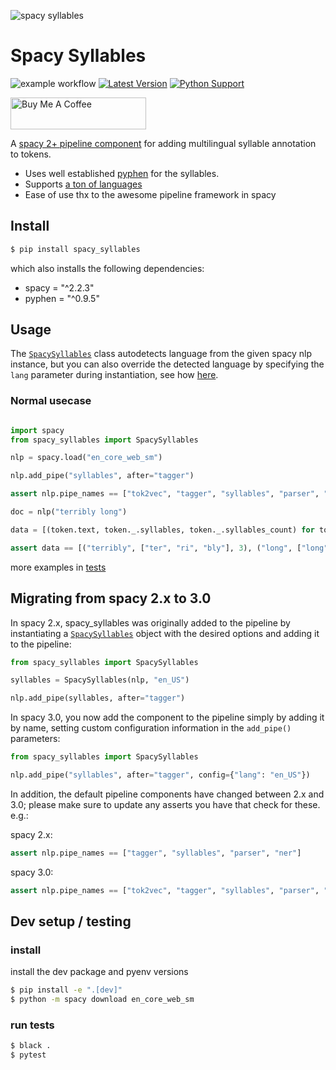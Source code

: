 ![spacy syllables](https://raw.githubusercontent.com/sloev/spacy-syllables/master/header.jpg)

# Spacy Syllables

![example workflow](https://github.com/sloev/spacy-syllables/actions/workflows/test.yml/badge.svg) [![Latest Version](https://img.shields.io/pypi/v/spacy-syllables.svg)](https://pypi.python.org/pypi/spacy-syllables) [![Python Support](https://img.shields.io/pypi/pyversions/spacy-syllables.svg)](https://pypi.python.org/pypi/spacy-syllables)

<a href="https://www.buymeacoffee.com/sloev" target="_blank"><img src="https://cdn.buymeacoffee.com/buttons/default-pink.png" alt="Buy Me A Coffee" height="51px" width="217px"></a>

A [spacy 2+ pipeline component](https://spacy.io/universe/category/pipeline) for adding multilingual syllable annotation to tokens. 

* Uses well established [pyphen](https://github.com/Kozea/Pyphen) for the syllables.
* Supports [a ton of languages](https://github.com/Kozea/Pyphen/tree/master/pyphen/dictionaries)
* Ease of use thx to the awesome pipeline framework in spacy

## Install

```bash
$ pip install spacy_syllables
```

which also installs the following dependencies:

* spacy = "^2.2.3"
* pyphen = "^0.9.5"

## Usage

The [`SpacySyllables`](spacy_syllables/__init__.py) class autodetects language from the given spacy nlp instance, but you can also override the detected language by specifying the `lang` parameter during instantiation, see how [here](tests/test_all.py).

### Normal usecase

```python

import spacy
from spacy_syllables import SpacySyllables

nlp = spacy.load("en_core_web_sm")

nlp.add_pipe("syllables", after="tagger")

assert nlp.pipe_names == ["tok2vec", "tagger", "syllables", "parser", "ner", "attribute_ruler", "lemmatizer"]

doc = nlp("terribly long")

data = [(token.text, token._.syllables, token._.syllables_count) for token in doc]

assert data == [("terribly", ["ter", "ri", "bly"], 3), ("long", ["long"], 1)]

```

more examples in [tests](tests/test_all.py)

## Migrating from spacy 2.x to 3.0

In spacy 2.x, spacy_syllables was originally added to the pipeline by instantiating a [`SpacySyllables`](spacy_syllables/__init__.py) object with the desired options and adding it to the pipeline: 

```python
from spacy_syllables import SpacySyllables

syllables = SpacySyllables(nlp, "en_US")

nlp.add_pipe(syllables, after="tagger")
```

In spacy 3.0, you now add the component to the pipeline simply by adding it by name, setting custom configuration information in the `add_pipe()` parameters:
```python
from spacy_syllables import SpacySyllables

nlp.add_pipe("syllables", after="tagger", config={"lang": "en_US"})
```



In addition, the default pipeline components have changed between 2.x and 3.0; please make sure to update any asserts you have that check for these.
e.g.:

spacy 2.x:
```python
assert nlp.pipe_names == ["tagger", "syllables", "parser", "ner"]
```

spacy 3.0:
```python
assert nlp.pipe_names == ["tok2vec", "tagger", "syllables", "parser", "ner", "attribute_ruler", "lemmatizer"]
```

## Dev setup / testing

### install

install the dev package and pyenv versions

```bash
$ pip install -e ".[dev]"
$ python -m spacy download en_core_web_sm
```

### run tests

```bash
$ black .
$ pytest
```
